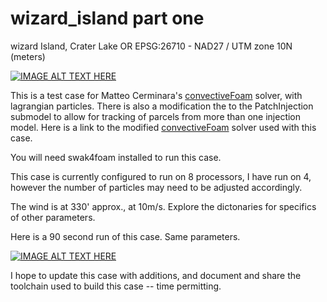 # wizard_island part one 
wizard Island, Crater Lake OR
EPSG:26710 - NAD27 / UTM zone 10N (meters)

[![IMAGE ALT TEXT HERE](https://img.youtube.com/vi/QJsHWu-NO_o/0.jpg)](https://www.youtube.com/watch?v=QJsHWu-NO_o)

This is a test case for Matteo Cerminara's [convectiveFoam](https://github.com/cerminara/convectiveFoam) solver, with lagrangian particles.  There is also a modification the to the PatchInjection submodel to allow for tracking of parcels from more than one injection model. Here is a link to the modified [convectiveFoam](https://github.com/weaponeer/convectiveFoam) solver used with this case.

You will need swak4foam installed to run this case.

This case is currently configured to run on 8 processors, I have run on 4, however the number of particles may need to be adjusted accordingly.

The wind is at 330' approx., at 10m/s.  Explore the dictonaries for specifics of other parameters.

Here is a 90 second run of this case.  Same parameters.

[![IMAGE ALT TEXT HERE](https://img.youtube.com/vi/xn36MFUY8QE/0.jpg)](https://www.youtube.com/watch?v=xn36MFUY8QE)

I hope to update this case with additions, and document and share the toolchain used to build this case -- time permitting.